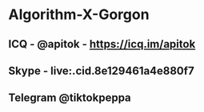 # Algorithm-X-Gorgon

## ICQ - @apitok - https://icq.im/apitok
## Skype - live:.cid.8e129461a4e880f7
## Telegram @tiktokpeppa
